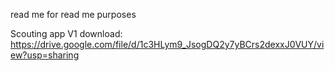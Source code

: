 read me for read me purposes

Scouting app V1 download: https://drive.google.com/file/d/1c3HLym9_JsogDQ2y7yBCrs2dexxJ0VUY/view?usp=sharing 
